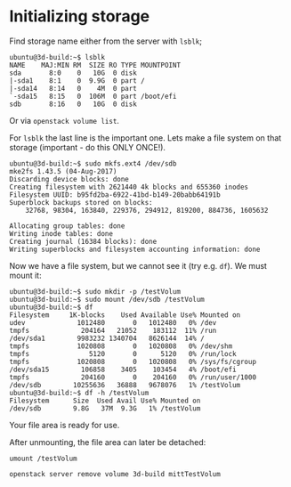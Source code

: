 # Initializing storage

Find storage name either from the server with `lsblk`; 
~~~
ubuntu@3d-build:~$ lsblk
NAME    MAJ:MIN RM  SIZE RO TYPE MOUNTPOINT
sda       8:0    0   10G  0 disk 
|-sda1    8:1    0  9.9G  0 part /
|-sda14   8:14   0    4M  0 part 
`-sda15   8:15   0  106M  0 part /boot/efi
sdb       8:16   0   10G  0 disk 
~~~

Or via `openstack volume list`.

For `lsblk` the last line is the important one. 
Lets make a file system on that storage (important - do this ONLY ONCE!). 

~~~
ubuntu@3d-build:~$ sudo mkfs.ext4 /dev/sdb
mke2fs 1.43.5 (04-Aug-2017)
Discarding device blocks: done                            
Creating filesystem with 2621440 4k blocks and 655360 inodes
Filesystem UUID: b95fd2ba-6922-41bd-b149-20babb64191b
Superblock backups stored on blocks: 
	32768, 98304, 163840, 229376, 294912, 819200, 884736, 1605632

Allocating group tables: done                            
Writing inode tables: done                            
Creating journal (16384 blocks): done
Writing superblocks and filesystem accounting information: done 
~~~

Now we have a file system, but we cannot see it (try e.g. `df`). We must mount it:

~~~
ubuntu@3d-build:~$ sudo mkdir -p /testVolum
ubuntu@3d-build:~$ sudo mount /dev/sdb /testVolum
ubuntu@3d-build:~$ df
Filesystem     1K-blocks    Used Available Use% Mounted on
udev             1012480       0   1012480   0% /dev
tmpfs             204164   21052    183112  11% /run
/dev/sda1        9983232 1340704   8626144  14% /
tmpfs            1020808       0   1020808   0% /dev/shm
tmpfs               5120       0      5120   0% /run/lock
tmpfs            1020808       0   1020808   0% /sys/fs/cgroup
/dev/sda15        106858    3405    103454   4% /boot/efi
tmpfs             204160       0    204160   0% /run/user/1000
/dev/sdb        10255636   36888   9678076   1% /testVolum
ubuntu@3d-build:~$ df -h /testVolum
Filesystem      Size  Used Avail Use% Mounted on
/dev/sdb        9.8G   37M  9.3G   1% /testVolum
~~~

Your file area is ready for use. 

After unmounting, the file area can later be detached:

	umount /testVolum

	openstack server remove volume 3d-build mittTestVolum
